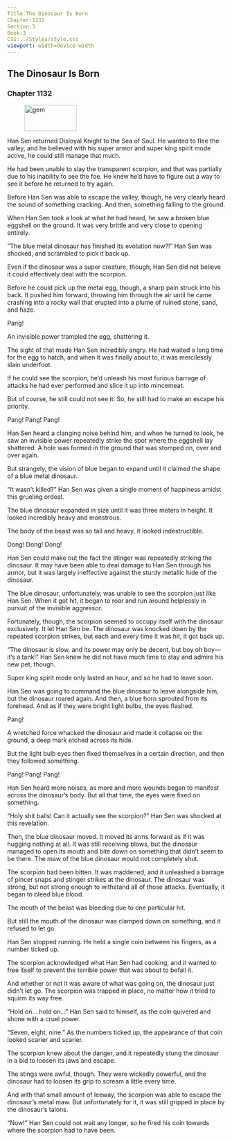 ```yaml
---
Title:The Dinosaur Is Born 
Chapter:1132 
Section:3 
Book:3 
CSS:../Styles/style.css 
viewport: width=device-width
---
```

  
## The Dinosaur Is Born
### Chapter 1132
  
<figure>
	<img src="../Images/gem.gif" alt="gem" id="gem" width="120" height="60" />
</figure>
  

  
Han Sen returned Disloyal Knight to the Sea of Soul. He wanted to flee the valley, and he believed with his super armor and super king spirit mode active, he could still manage that much.

He had been unable to slay the transparent scorpion, and that was partially due to his inability to see the foe. He knew he’d have to figure out a way to see it before he returned to try again.

Before Han Sen was able to escape the valley, though, he very clearly heard the sound of something cracking. And then, something falling to the ground.

When Han Sen took a look at what he had heard, he saw a broken blue eggshell on the ground. It was very brittle and very close to opening entirely.

“The blue metal dinosaur has finished its evolution now?!” Han Sen was shocked, and scrambled to pick it back up.

Even if the dinosaur was a super creature, though, Han Sen did not believe it could effectively deal with the scorpion.

Before he could pick up the metal egg, though, a sharp pain struck into his back. It pushed him forward, throwing him through the air until he came crashing into a rocky wall that erupted into a plume of ruined stone, sand, and haze.

Pang!

An invisible power trampled the egg, shattering it.

The sight of that made Han Sen incredibly angry. He had waited a long time for the egg to hatch, and when it was finally about to, it was mercilessly slain underfoot.

If he could see the scorpion, he’d unleash his most furious barrage of attacks he had ever performed and slice it up into mincemeat.

But of course, he still could not see it. So, he still had to make an escape his priority.

Pang! Pang! Pang!

Han Sen heard a clanging noise behind him, and when he turned to look, he saw an invisible power repeatedly strike the spot where the eggshell lay shattered. A hole was formed in the ground that was stomped on, over and over again.

But strangely, the vision of blue began to expand until it claimed the shape of a blue metal dinosaur.

“It wasn’t killed?” Han Sen was given a single moment of happiness amidst this grueling ordeal.

The blue dinosaur expanded in size until it was three meters in height. It looked incredibly heavy and monstrous.

The body of the beast was so tall and heavy, it looked indestructible.

Dong! Dong! Dong!

Han Sen could make out the fact the stinger was repeatedly striking the dinosaur. It may have been able to deal damage to Han Sen through his armor, but it was largely ineffective against the sturdy metallic hide of the dinosaur.

The blue dinosaur, unfortunately, was unable to see the scorpion just like Han Sen. When it got hit, it began to roar and run around helplessly in pursuit of the invisible aggressor.

Fortunately, though, the scorpion seemed to occupy itself with the dinosaur exclusively. It let Han Sen be. The dinosaur was knocked down by the repeated scorpion strikes, but each and every time it was hit, it got back up.

“The dinosaur is slow, and its power may only be decent, but boy oh boy—it’s a tank!” Han Sen knew he did not have much time to stay and admire his new pet, though.

Super king spirit mode only lasted an hour, and so he had to leave soon.

Han Sen was going to command the blue dinosaur to leave alongside him, but the dinosaur roared again. And then, a blue horn sprouted from its forehead. And as if they were bright light bulbs, the eyes flashed.

Pang!

A wretched force whacked the dinosaur and made it collapse on the ground, a deep mark etched across its hide.

But the light bulb eyes then fixed themselves in a certain direction, and then they followed something.

Pang! Pang! Pang!

Han Sen heard more noises, as more and more wounds began to manifest across the dinosaur’s body. But all that time, the eyes were fixed on something.

“Holy shit balls! Can it actually see the scorpion?” Han Sen was shocked at this revelation.

Then, the blue dinosaur moved. It moved its arms forward as if it was hugging nothing at all. It was still receiving blows, but the dinosaur managed to open its mouth and bite down on something that didn’t seem to be there. The maw of the blue dinosaur would not completely shut.

The scorpion had been bitten. It was maddened, and it unleashed a barrage of pincer snaps and stinger strikes at the dinosaur. The dinosaur was strong, but not strong enough to withstand all of those attacks. Eventually, it began to bleed blue blood.

The mouth of the beast was bleeding due to one particular hit.

But still the mouth of the dinosaur was clamped down on something, and it refused to let go.

Han Sen stopped running. He held a single coin between his fingers, as a number ticked up.

The scorpion acknowledged what Han Sen had cooking, and it wanted to free itself to prevent the terrible power that was about to befall it.

And whether or not it was aware of what was going on, the dinosaur just didn’t let go. The scorpion was trapped in place, no matter how it tried to squirm its way free.

“Hold on… hold on…” Han Sen said to himself, as the coin quivered and shone with a cruel power.

“Seven, eight, nine.” As the numbers ticked up, the appearance of that coin looked scarier and scarier.

The scorpion knew about the danger, and it repeatedly stung the dinosaur in a bid to loosen its jaws and escape.

The stings were awful, though. They were wickedly powerful, and the dinosaur had to loosen its grip to scream a little every time.

And with that small amount of leeway, the scorpion was able to escape the dinosaur’s metal maw. But unfortunately for it, it was still gripped in place by the dinosaur’s talons.

“Now!” Han Sen could not wait any longer, so he fired his coin towards where the scorpion had to have been.